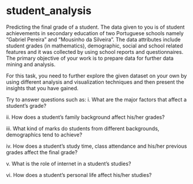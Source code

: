 # student_analysis
Predicting the final grade of a student.
The data given to you is of student achievements in secondary education of two Portuguese schools namely “Gabriel Pereira” and “Mousinho da Silveira”. The data attributes include student grades (in mathematics), demographic, social and school related features and it was collected by using school reports and questionnaires.
The primary objective of your work is to prepare data for further data mining and analysis.

For this task, you need to further explore the given dataset on your own by using different analysis and visualization techniques and then present the insights that you have gained.

Try to answer questions such as:
i. What are the major factors that affect a student’s grade?

ii. How does a student’s family background affect his/her
grades?

iii. What kind of marks do students from different backgrounds,
demographics tend to achieve?

iv. How does a student’s study time, class attendance and
his/her previous grades affect the final grade?

v. What is the role of internet in a student’s studies?

vi. How does a student’s personal life affect his/her studies?

